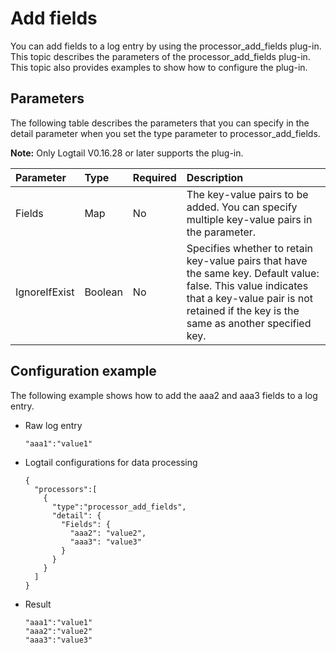 # Add fields

You can add fields to a log entry by using the processor\_add\_fields plug-in. This topic describes the parameters of the processor\_add\_fields plug-in. This topic also provides examples to show how to configure the plug-in.

## Parameters

The following table describes the parameters that you can specify in the detail parameter when you set the type parameter to processor\_add\_fields.

**Note:** Only Logtail V0.16.28 or later supports the plug-in.

|Parameter|Type|Required|Description|
|:--------|:---|:-------|:----------|
|Fields|Map|No|The key-value pairs to be added. You can specify multiple key-value pairs in the parameter.|
|IgnoreIfExist|Boolean|No|Specifies whether to retain key-value pairs that have the same key. Default value: false. This value indicates that a key-value pair is not retained if the key is the same as another specified key.|

## Configuration example

The following example shows how to add the aaa2 and aaa3 fields to a log entry.

-   Raw log entry

    ```
    "aaa1":"value1"
    ```

-   Logtail configurations for data processing

    ```
    {
      "processors":[
        {
          "type":"processor_add_fields",
          "detail": {
            "Fields": {
              "aaa2": "value2",
              "aaa3": "value3"
            }
          }
        }
      ]
    }
    ```

-   Result

    ```
    "aaa1":"value1"
    "aaa2":"value2"
    "aaa3":"value3"
    ```


